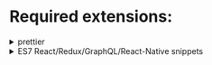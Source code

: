 # Required extensions:
<details>
<summary>prettier</summary>
  
open `> open user setting` and make the following changes:
- `prettier.single` [x]
- `prettier.semi` [ ]

</details>

<details>
<summary>ES7 React/Redux/GraphQL/React-Native snippets</summary>
  
use react arrow function component:
- `rafce`

</details>
